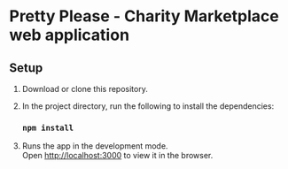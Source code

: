 # Pretty Please - Charity Marketplace web application 
## Setup

1. Download or clone this repository. <br />
2. In the project directory, run the following to install the dependencies:<br />
    
    ### `npm install`

3. Runs the app in the development mode.<br />
    Open [http://localhost:3000](http://localhost:3000) to view it in the browser.







